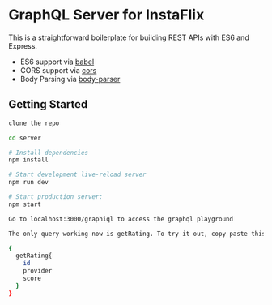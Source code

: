 # GraphQL Server for InstaFlix

This is a straightforward boilerplate for building REST APIs with ES6 and
Express.

* ES6 support via [babel](https://babeljs.io)
* CORS support via [cors](https://github.com/troygoode/node-cors)
* Body Parsing via [body-parser](https://github.com/expressjs/body-parser)

## Getting Started

```sh
clone the repo

cd server

# Install dependencies
npm install

# Start development live-reload server
npm run dev

# Start production server:
npm start

Go to localhost:3000/graphiql to access the graphql playground

The only query working now is getRating. To try it out, copy paste this :-

{
  getRating{
    id
    provider
    score
  }
}
```
